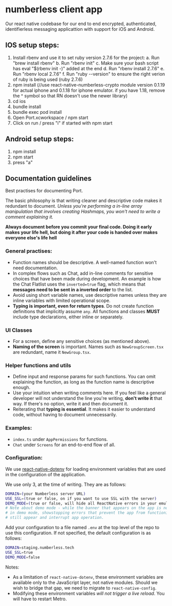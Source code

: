 # numberless client app

Our react native codebase for our end to end encrypted, authenticated, identifierless messaging applicattion with support for iOS and Android.

## IOS setup steps:

1. Install rbenv and use it to set ruby version 2.7.6 for the project:
	a. Run "brew install rbenv"
	b. Run "rbenv init"
	c. Make sure your bash script has eval "$(rbenv init -)" added at the end
	d. Run "rbenv install 2.7.6"
	e. Run "rbenv local 2.7.6"
    f. Run "ruby --version" to ensure the right verion of ruby is being used (ruby 2.7.6)
2. npm install (//use react-native-numberless-crypto module version 0.1.19 for actual iphone and 0.1.18 for iphone emulator. if you have 1.18, remove the ^ symbol so that RN doesn't use the newer library)
3. cd ios
4. bundle install
5. bundle exec pod install
6. Open Port.xcworkspace / npm start
7. Click on run / press "i" if started with npm start

## Android setup steps:

1. npm install
2. npm start
3. press "a"

## Documentation guidelines
Best practises for documenting Port.

The basic philosophy is that writing cleaner and descriptive code makes it redundant to document. 
*Unless you're performing a in-line array manipulation that involves creating Hashmaps, you won't need to write a comment explaining it.*

**Always document before you commit your final code. Doing it early makes your life hell, but doing it after your code is handed over makes everyone else's life hell**

### General practises:
- Function names should be descriptive. A well-named function won't need documentation.
- In complex flows such as Chat, add in-line comments for sensitive choices that have been made during development. An example is how the Chat Flatlist uses the `inverted=true` flag, which means that **messages need to be sent in a inverted order** to the list.
- Avoid using short variable names, use descriptive names unless they are inline variables with limited operational scope.
- **Typing is important, even for return types**. Do not create function definitions that implicitly assume `any`. All functions and classes **MUST** include type declarations, either inline or separately.

### UI Classes
- For a screen, define any sensitive choices (as mentioned above). 
- **Naming of the screen** is important. Names such as `NewGroupScreen.tsx` are redundant, name it `NewGroup.tsx`.

### Helper functions and utils
- Define input and response params for such functions. You can omit explaining the function, as long as the function name is descriptive enough.
- Use your intuition when writing comments here. If you feel like a general developer will not understand the line you're writing, **don't write it** that way. If there's no option, write it and then document it.
- Reiterating that **typing is essential**. It makes it easier to understand code, without having to document unnecessarily.

### Examples:
- `index.ts` under `AppPermissions` for functions.
- `Chat` under `Screens` for an end-to-end flow of all.

### Configuration:

We use [react-native-dotenv](https://www.npmjs.com/package/react-native-dotenv) for loading environment variables that are used in the configuration of the application. 

We use only 3, at the time of writing. They are as follows:
```bash
DOMAIN=(your Numberless server URL)
USE_SSL=(true or false, on if you want to use SSL with the server)
DEMO_MODE=(true or false, will hide all ReactNative errors in your emulator)
# Note about demo mode - while the banner that appears on the app is not shown 
# in demo mode, showstopping errors that prevent the app from functioning will 
# still appear and interrupt app operation.
```

Add your configuration to a file named `.env` at the top level of the repo to use this configuration. If not specified, the default configuration is as follows:
```bash
DOMAIN=staging.numberless.tech
USE_SSL=true
DEMO_MODE=false
```
Notes:
- As a limitation of `react-native-dotenv`, these environment variables are available only to the JavaScript layer, not native modules. Should we wish to bridge that gap, we need to migrate to `react-native-config`.
- Modifying these environment variables _will not trigger a live reload_. You will have to restart Metro.
